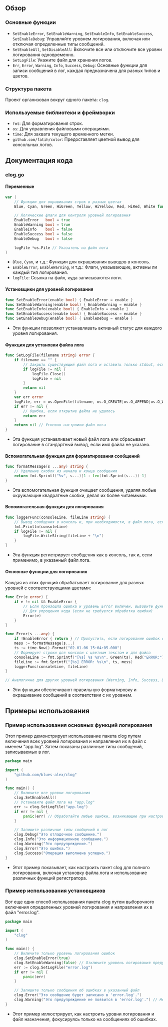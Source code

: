 ## Обзор

### Основные функции

- `SetEnableError`, `SetEnableWarning`, `SetEnableInfo`, `SetEnableSuccess`, `SetEnableDebug`: Управляйте уровнем логирования, включая или отключая определенные типы сообщений.
- `SetEnableAll`, `SetDisableAll`: Включите все или отключите все уровни логирования одновременно.
- `SetLogFile`: Укажите файл для хранения логов.
- `Err`, `Error`, `Warning`, `Info`, `Success`, `Debug`: Основные функции для записи сообщений в лог, каждая предназначена для разных типов и цветов.

### Структура пакета

Проект организован вокруг одного пакета: `clog`.

### Используемые библиотеки и фреймворки

- `fmt`: Для форматирования строк.
- `os`: Для управления файловыми операциями.
- `time`: Для захвата текущего временного метки.
- `github.com/fatih/color`: Предоставляет цветной вывод для консольных логов.

## Документация кода

### clog.go

#### Переменные

```go
var (
    // Функции для окрашивания строк в разных цветах
    Blue, Cyan, Green, HiGreen, Yellow, HiYellow, Red, HiRed, White func(string) string

    // Логические флаги для контроля уровней логирования
    EnableError   bool = true
    EnableWarning bool = true
    EnableInfo    bool = false
    EnableSuccess bool = false
    EnableDebug   bool = false

    logFile *os.File // Указатель на файл лога
)
```

- `Blue`, `Cyan`, и т.д.: Функции для окрашивания выводов в консоль.
- `EnableError`, `EnableWarning`, и т.д.: Флаги, указывающие, активны ли каждый тип логирования.
- `logFile`: Ссылка на файл, куда записываются логи.

#### Установщики для уровней логирования

```go
func SetEnableError(enable bool) { EnableError = enable }
func SetEnableWarning(enable bool) { EnableWarning = enable }
func SetEnableInfo(enable bool) { EnableInfo = enable }
func SetEnableSuccess(enable bool) { EnableSuccess = enable }
func SetEnableDebug(enable bool) { EnableDebug = enable }
```

- Эти функции позволяют устанавливать активный статус для каждого уровня логирования.

#### Функция для установки файла лога

```go
func SetLogFile(filename string) error {
    if filename == "" {
        // Закрыть существующий файл лога и оставить только stdout, если не указан новый файл
        if logFile != nil {
            logFile.Close()
            logFile = nil
        }
        return nil
    }
    var err error
    logFile, err = os.OpenFile(filename, os.O_CREATE|os.O_APPEND|os.O_WRONLY, 0644)
    if err != nil {
        // Ошибка, если открытие файла не удалось
        return err
    }
    return nil // Успешно настроили файл лога
}
```

- Эта функция устанавливает новый файл лога или сбрасывает логирование в стандартный вывод, если имя файла не указано.

#### Вспомогательная функция для форматирования сообщений

```go
func formatMessage(s ...any) string {
    // Удаление скобок из начала и конца сообщения
    return fmt.Sprintf("%v", s...)[1 : len(fmt.Sprint(s...))-1]
}
```

- Эта вспомогательная функция очищает сообщения, удаляя любые окружающие квадратные скобки, делая их более читаемыми.

#### Вспомогательная функция для логирования

```go
func loggerFunc(consoleLine, fileLine string) {
    // Вывод сообщения в консоль и, при необходимости, в файл лога, если он установлен
    fmt.Println(consoleLine)
    if logFile != nil {
        logFile.WriteString(fileLine + "\n")
    }
}
```

- Эта функция регистрирует сообщения как в консоль, так и, если применимо, в указанный файл лога.

#### Основные функции для логирования

Каждая из этих функций обрабатывает логирование для разных уровней с соответствующими цветами:

```go
func Err(e error) {
    if e != nil && EnableError {
        // Если произошла ошибка и уровень Error включен, вызовите функцию Error
        // Для упрощения кода (если не требуется обработка ошибки)
        Error(e)
    }
}

func Error(s ...any) {
    if !EnableError { return } // Пропустить, если логирование ошибок отключено
    mess := formatMessage(s...)
    ts := time.Now().Format("02.01.06 15:04:05.000")
    // Формирует строки для консоли с цветным текстом и для файла
    consoleLine := fmt.Sprintf("[%s] %s %s\n", Green(ts), Red("ERROR:"), HiRed(mess))
    fileLine := fmt.Sprintf("[%s] ERROR: %s\n", ts, mess)
    loggerFunc(consoleLine, fileLine)
}

// Аналогично для других уровней логирования (Warning, Info, Success, Debug)
```

- Эти функции обеспечивают правильную форматировку и окрашивание сообщений в соответствии с их уровнем.

## Примеры использования

### Пример использования основных функций логирования

Этот пример демонстрирует использование пакета clog путем включения всех уровней логирования и направления их в файл с именем "app.log". Затем показаны различные типы сообщений, записываемых в лог.

```go
package main

import (
    "github.com/blues-alex/clog"
)

func main() {
    // Включите все уровни логирования
    clog.SetEnableAll()
    // Установите файл лога на "app.log"
    err := clog.SetLogFile("app.log")
    if err != nil {
        panic(err) // Обработайте любые ошибки, возникающие при настройке логирования
    }

    // Запишите различные типы сообщений в лог
    clog.Debug("Это отладочное сообщение.")
    clog.Info("Это информационное сообщение.")
    clog.Warning("Это предупреждение.")
    clog.Error("Это ошибка.")
    clog.Success("Операция выполнена успешно.")
}
```

- Этот пример показывает, как настроить пакет clog для полного логирования, включая установку файла лога и использование различных функций регистратора.

### Пример использования установщиков

Вот еще один способ использования пакета clog путем выборочного включения определенных уровней логирования и направления их в файл "error.log".

```go
package main

import (
    "clog"
)

func main() {
    // Включите только уровень логирования ошибок
    clog.SetEnableError(true)
    clog.SetEnableWarning(false) // Отключите уровень логирования предупреждений
    err := clog.SetLogFile("error.log")
    if err != nil {
        panic(err)
    }

    // Запишите только сообщения об ошибках в указанный файл
    clog.Error("Это сообщение будет записано в 'error.log'.")
    clog.Warning("Это предупреждение не появится в 'error.log'.") // Не будет записано из-за отключенного настройки
}
```

- Этот пример иллюстрирует, как настроить уровни логирования и файл назначения, фокусируясь только на сообщениях об ошибках.
